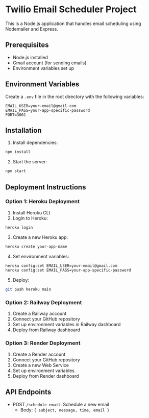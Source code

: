# Twilio Email Scheduler Project

This is a Node.js application that handles email scheduling using Nodemailer and Express.

## Prerequisites

- Node.js installed
- Gmail account (for sending emails)
- Environment variables set up

## Environment Variables

Create a `.env` file in the root directory with the following variables:

```
EMAIL_USER=your-email@gmail.com
EMAIL_PASS=your-app-specific-password
PORT=3001
```

## Installation

1. Install dependencies:
```bash
npm install
```

2. Start the server:
```bash
npm start
```

## Deployment Instructions

### Option 1: Heroku Deployment

1. Install Heroku CLI
2. Login to Heroku:
```bash
heroku login
```

3. Create a new Heroku app:
```bash
heroku create your-app-name
```

4. Set environment variables:
```bash
heroku config:set EMAIL_USER=your-email@gmail.com
heroku config:set EMAIL_PASS=your-app-specific-password
```

5. Deploy:
```bash
git push heroku main
```

### Option 2: Railway Deployment

1. Create a Railway account
2. Connect your GitHub repository
3. Set up environment variables in Railway dashboard
4. Deploy from Railway dashboard

### Option 3: Render Deployment

1. Create a Render account
2. Connect your GitHub repository
3. Create a new Web Service
4. Set up environment variables
5. Deploy from Render dashboard

## API Endpoints

- POST `/schedule-email`: Schedule a new email
  - Body: `{ subject, message, time, email }`
